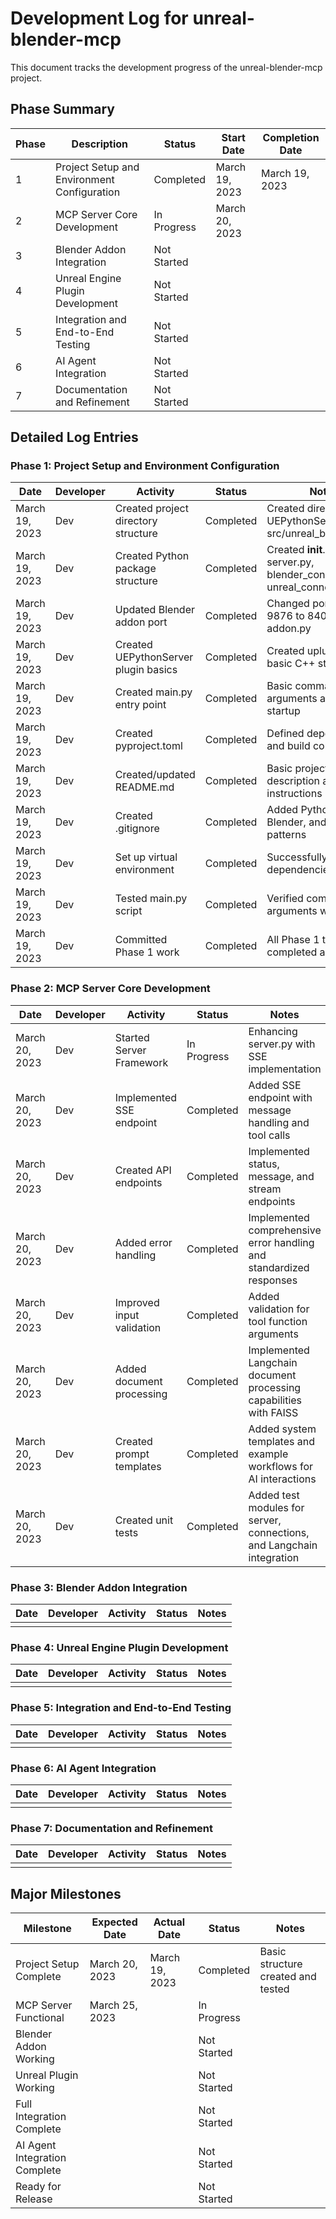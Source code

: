 # Development Log for unreal-blender-mcp

This document tracks the development progress of the unreal-blender-mcp project.

## Phase Summary

| Phase | Description | Status | Start Date | Completion Date |
|-------|-------------|--------|------------|-----------------|
| 1 | Project Setup and Environment Configuration | Completed | March 19, 2023 | March 19, 2023 |
| 2 | MCP Server Core Development | In Progress | March 20, 2023 | |
| 3 | Blender Addon Integration | Not Started | | |
| 4 | Unreal Engine Plugin Development | Not Started | | |
| 5 | Integration and End-to-End Testing | Not Started | | |
| 6 | AI Agent Integration | Not Started | | |
| 7 | Documentation and Refinement | Not Started | | |

## Detailed Log Entries

### Phase 1: Project Setup and Environment Configuration

| Date | Developer | Activity | Status | Notes |
|------|-----------|----------|--------|-------|
| March 19, 2023 | Dev | Created project directory structure | Completed | Created directories for UEPythonServer, src/unreal_blender_mcp |
| March 19, 2023 | Dev | Created Python package structure | Completed | Created __init__.py, server.py, blender_connection.py, unreal_connection.py |
| March 19, 2023 | Dev | Updated Blender addon port | Completed | Changed port from 9876 to 8400 in addon.py |
| March 19, 2023 | Dev | Created UEPythonServer plugin basics | Completed | Created uplugin file and basic C++ structure |
| March 19, 2023 | Dev | Created main.py entry point | Completed | Basic command-line arguments and server startup |
| March 19, 2023 | Dev | Created pyproject.toml | Completed | Defined dependencies and build configuration |
| March 19, 2023 | Dev | Created/updated README.md | Completed | Basic project description and setup instructions |
| March 19, 2023 | Dev | Created .gitignore | Completed | Added Python, Unreal, Blender, and system patterns |
| March 19, 2023 | Dev | Set up virtual environment | Completed | Successfully installed dependencies |
| March 19, 2023 | Dev | Tested main.py script | Completed | Verified command-line arguments work |
| March 19, 2023 | Dev | Committed Phase 1 work | Completed | All Phase 1 tasks completed and tested |

### Phase 2: MCP Server Core Development

| Date | Developer | Activity | Status | Notes |
|------|-----------|----------|--------|-------|
| March 20, 2023 | Dev | Started Server Framework | In Progress | Enhancing server.py with SSE implementation |
| March 20, 2023 | Dev | Implemented SSE endpoint | Completed | Added SSE endpoint with message handling and tool calls |
| March 20, 2023 | Dev | Created API endpoints | Completed | Implemented status, message, and stream endpoints |
| March 20, 2023 | Dev | Added error handling | Completed | Implemented comprehensive error handling and standardized responses |
| March 20, 2023 | Dev | Improved input validation | Completed | Added validation for tool function arguments |
| March 20, 2023 | Dev | Added document processing | Completed | Implemented Langchain document processing capabilities with FAISS |
| March 20, 2023 | Dev | Created prompt templates | Completed | Added system templates and example workflows for AI interactions |
| March 20, 2023 | Dev | Created unit tests | Completed | Added test modules for server, connections, and Langchain integration |

### Phase 3: Blender Addon Integration

| Date | Developer | Activity | Status | Notes |
|------|-----------|----------|--------|-------|
|      |           |          |        |       |

### Phase 4: Unreal Engine Plugin Development

| Date | Developer | Activity | Status | Notes |
|------|-----------|----------|--------|-------|
|      |           |          |        |       |

### Phase 5: Integration and End-to-End Testing

| Date | Developer | Activity | Status | Notes |
|------|-----------|----------|--------|-------|
|      |           |          |        |       |

### Phase 6: AI Agent Integration

| Date | Developer | Activity | Status | Notes |
|------|-----------|----------|--------|-------|
|      |           |          |        |       |

### Phase 7: Documentation and Refinement

| Date | Developer | Activity | Status | Notes |
|------|-----------|----------|--------|-------|
|      |           |          |        |       |

## Major Milestones

| Milestone | Expected Date | Actual Date | Status | Notes |
|-----------|---------------|-------------|--------|-------|
| Project Setup Complete | March 20, 2023 | March 19, 2023 | Completed | Basic structure created and tested |
| MCP Server Functional | March 25, 2023 | | In Progress | |
| Blender Addon Working | | | Not Started | |
| Unreal Plugin Working | | | Not Started | |
| Full Integration Complete | | | Not Started | |
| AI Agent Integration Complete | | | Not Started | |
| Ready for Release | | | Not Started | | 